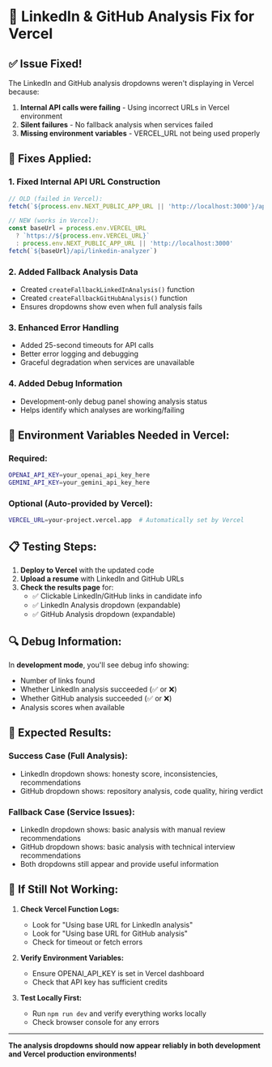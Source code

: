 # 🚀 LinkedIn & GitHub Analysis Fix for Vercel

## ✅ **Issue Fixed!**

The LinkedIn and GitHub analysis dropdowns weren't displaying in Vercel because:

1. **Internal API calls were failing** - Using incorrect URLs in Vercel environment
2. **Silent failures** - No fallback analysis when services failed
3. **Missing environment variables** - VERCEL_URL not being used properly

## 🔧 **Fixes Applied:**

### **1. Fixed Internal API URL Construction**
```typescript
// OLD (failed in Vercel):
fetch(`${process.env.NEXT_PUBLIC_APP_URL || 'http://localhost:3000'}/api/linkedin-analyzer`)

// NEW (works in Vercel):
const baseUrl = process.env.VERCEL_URL 
  ? `https://${process.env.VERCEL_URL}` 
  : process.env.NEXT_PUBLIC_APP_URL || 'http://localhost:3000'
fetch(`${baseUrl}/api/linkedin-analyzer`)
```

### **2. Added Fallback Analysis Data**
- Created `createFallbackLinkedInAnalysis()` function
- Created `createFallbackGitHubAnalysis()` function
- Ensures dropdowns show even when full analysis fails

### **3. Enhanced Error Handling**
- Added 25-second timeouts for API calls
- Better error logging and debugging
- Graceful degradation when services are unavailable

### **4. Added Debug Information**
- Development-only debug panel showing analysis status
- Helps identify which analyses are working/failing

## 🎯 **Environment Variables Needed in Vercel:**

### **Required:**
```bash
OPENAI_API_KEY=your_openai_api_key_here
GEMINI_API_KEY=your_gemini_api_key_here
```

### **Optional (Auto-provided by Vercel):**
```bash
VERCEL_URL=your-project.vercel.app  # Automatically set by Vercel
```

## 📋 **Testing Steps:**

1. **Deploy to Vercel** with the updated code
2. **Upload a resume** with LinkedIn and GitHub URLs
3. **Check the results page** for:
   - ✅ Clickable LinkedIn/GitHub links in candidate info
   - ✅ LinkedIn Analysis dropdown (expandable)
   - ✅ GitHub Analysis dropdown (expandable)

## 🔍 **Debug Information:**

In **development mode**, you'll see debug info showing:
- Number of links found
- Whether LinkedIn analysis succeeded (✅ or ❌)
- Whether GitHub analysis succeeded (✅ or ❌)
- Analysis scores when available

## 🎉 **Expected Results:**

### **Success Case (Full Analysis):**
- LinkedIn dropdown shows: honesty score, inconsistencies, recommendations
- GitHub dropdown shows: repository analysis, code quality, hiring verdict

### **Fallback Case (Service Issues):**
- LinkedIn dropdown shows: basic analysis with manual review recommendations
- GitHub dropdown shows: basic analysis with technical interview recommendations
- Both dropdowns still appear and provide useful information

## 🚨 **If Still Not Working:**

1. **Check Vercel Function Logs:**
   - Look for "Using base URL for LinkedIn analysis"
   - Look for "Using base URL for GitHub analysis"
   - Check for timeout or fetch errors

2. **Verify Environment Variables:**
   - Ensure OPENAI_API_KEY is set in Vercel dashboard
   - Check that API key has sufficient credits

3. **Test Locally First:**
   - Run `npm run dev` and verify everything works locally
   - Check browser console for any errors

---

**The analysis dropdowns should now appear reliably in both development and Vercel production environments!**